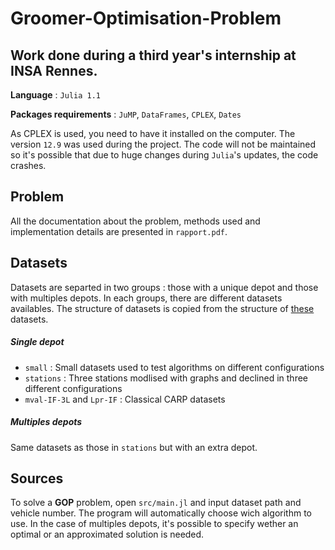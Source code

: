 # Groomer-Optimisation-Problem
## Work done during a third year's internship at INSA Rennes.

**Language** : `Julia 1.1`

**Packages requirements** : `JuMP`, `DataFrames`, `CPLEX`, `Dates`

As CPLEX is used, you need to have it installed on the computer. The version `12.9` was used during the project. The code will not be maintained so it's possible that due to huge changes during `Julia`'s updates, the code crashes.

## Problem
All the documentation about the problem, methods used and implementation details are presented in `rapport.pdf`.

## Datasets
Datasets are separted in two groups : those with a unique depot and those with multiples depots. In each groups, there are different datasets availables. The structure of datasets is copied from the structure of [these](https://www.sciencedirect.com/science/article/pii/S2352340916304358 "Take a look !") datasets.
##### Single depot
- `small` : Small datasets used to test algorithms on different configurations
- `stations` : Three stations modlised with graphs and declined in three different configurations
- `mval-IF-3L` and `Lpr-IF` : Classical CARP datasets
##### Multiples depots
Same datasets as those in `stations` but with an extra depot.

## Sources
To solve a **GOP** problem, open `src/main.jl` and input dataset path and vehicle number. The program will automatically choose wich algorithm to use. In the case of multiples depots, it's possible to specify wether an optimal or an approximated solution is needed.
